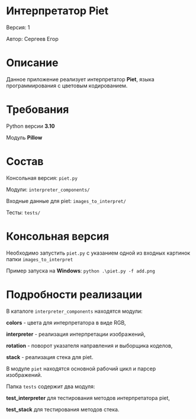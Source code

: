 # Интерпретатор Piet

Версия: 1

Автор: Сергеев Егор

# Описание

Данное приложение реализует интерпретатор **Piet**, языка программирования с 
цветовым кодированием.

# Требования

Python версии **3.10**

Модуль **Pillow**

# Состав

Консольная версия: `piet.py`

Модули: `interpreter_components/`

Входные данные для piet: `images_to_interpret/`

Тесты: `tests/`

# Консольная версия

Необходимо запустить `piet.py` с указанием одной из входных картинок папки
`images_to_interpret`

Пример запуска на **Windows**: `python .\piet.py -f add.png`

# Подробности реализации

В каталоге `interpreter_components` находятся модули:

**colors** - цвета для интерпретатора в виде RGB,

**interpreter** - реализация интерпретации изображений,

**rotation** - поворот указателя направления и выборщика коделов,

**stack** - реализация стека для piet.

В модуле `piet` находятся основной рабочий цикл и парсер изображений.

Папка `tests` содержит два модуля:

**test_interpreter** для тестирования методов интерпретатора piet,

**test_stack** для тестирования методов стека.

